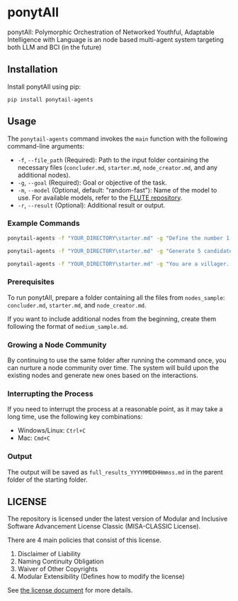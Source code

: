 # ponytAIl
ponytAIl: Polymorphic Orchestration of Networked Youthful, Adaptable Intelligence with Language is an node based multi-agent system targeting both LLM and BCI (in the future)

## Installation

Install ponytAIl using pip:

```
pip install ponytail-agents
```

## Usage

The `ponytail-agents` command invokes the `main` function with the following command-line arguments:

- `-f`, `--file_path` (Required): Path to the input folder containing the necessary files (`concluder.md`, `starter.md`, `node_creator.md`, and any additional nodes).
- `-g`, `--goal` (Required): Goal or objective of the task.
- `-m`, `--model` (Optional, default: "random-fast"): Name of the model to use. For available models, refer to the [FLUTE repository](https://github.com/ThePioneerJP/FLUTE).
- `-r`, `--result` (Optional): Additional result or output.

### Example Commands

```bash
ponytail-agents -f "YOUR_DIRECTORY\starter.md" -g "Define the number 1 using the mathematical collection"

ponytail-agents -f "YOUR_DIRECTORY\starter.md" -g "Generate 5 candidate names for the self-reproducive LLM based multi-agent system. Note that the name must be abbreviated to 'PONYTAIL.'"

ponytail-agents -f "YOUR_DIRECTORY\starter.md" -g "You are a villager. Send CREATE_NODES request by outlining other villagers, until you are satisfied with the diversity of the community. Use their names as the file names. Setup their profiles (ex. jobs, families, age, gender, etc) in a realistic and detailed manner. After, and ONLY after you are satisfied with the listed villagers, SEND_TO concluder.md to end the process."
```

### Prerequisites

To run ponytAIl, prepare a folder containing all the files from `nodes_sample`: `concluder.md`, `starter.md`, and `node_creator.md`.

If you want to include additional nodes from the beginning, create them following the format of `medium_sample.md`.

### Growing a Node Community

By continuing to use the same folder after running the command once, you can nurture a node community over time. The system will build upon the existing nodes and generate new ones based on the interactions.

### Interrupting the Process

If you need to interrupt the process at a reasonable point, as it may take a long time, use the following key combinations:

- Windows/Linux: `Ctrl+C`
- Mac: `Cmd+C`

### Output

The output will be saved as `full_results_YYYYMMDDHHmmss.md` in the parent folder of the starting folder.

## LICENSE
The repository is licensed under the latest version of Modular and Inclusive Software Advancement License Classic (MISA-CLASSIC License).

There are 4 main policies that consist of this license.
1. Disclaimer of Liability
2. Naming Continuity Obligation
3. Waiver of Other Copyrights
4. Modular Extensibility (Defines how to modify the license)

See [the license document](https://github.com/ThePioneerJP/MISA-license-framework/blob/main/MISA-CLASSIC.md) for more details.
